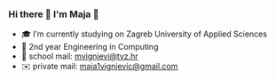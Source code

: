 ### Hi there 👋 I'm Maja 👩
- 🎓 I’m currently studying on Zagreb University of Applied Sciences
- 🌱 2nd year Engineering in Computing
- 📧 school mail: mvignjevi@tvz.hr
- ✉️ private mail: maja1vignjevic@gmail.com
